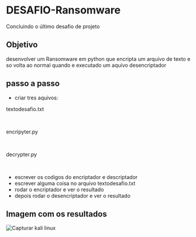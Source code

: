 # DESAFIO-Ransomware
Concluindo o último desafio de projeto 

## Objetivo 
desenvolver um Ransomware em python que encripta um arquivo de texto e so volta ao normal quando e executado um aquivo desencriptador

## passo a passo
- criar tres aquivos:
  <br>
  
 textodesafio.txt

 <br>
 
 encripyter.py

 <br>
 
 decrypter.py
 
 <br>
 
- escrever os codigos do encriptador e descriptador 
- escrever alguma coisa no arquivo textodesafio.txt
- rodar o encriptador e ver o resultado 
- depois rodar o desencriptador e ver o resultado

## Imagem com os resultados
![Capturar kali linux](https://github.com/Andre-L12/DESAFIO-Ransomware/assets/155766710/be814e9d-0d56-4745-a8d5-9de8409f9a6b)



